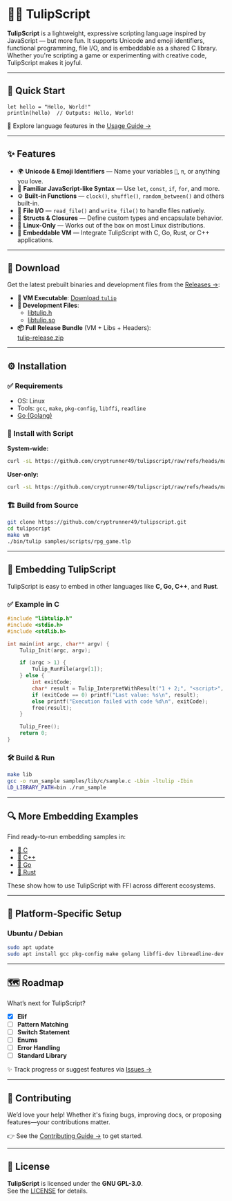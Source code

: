 # 🌷📜 TulipScript

**TulipScript** is a lightweight, expressive scripting language inspired by JavaScript — but more fun. It supports Unicode and emoji identifiers, functional programming, file I/O, and is embeddable as a shared C library. Whether you're scripting a game or experimenting with creative code, TulipScript makes it joyful.

---

## 🚀 Quick Start

```tlp
let hello = "Hello, World!"
println(hello)  // Outputs: Hello, World!
```

📖 Explore language features in the [Usage Guide →](TULIPSCRIPT_USAGE.md)

---

## ✨ Features

- 🌍 **Unicode & Emoji Identifiers** — Name your variables `🌸`, `π`, or anything you love.
- 🧠 **Familiar JavaScript-like Syntax** — Use `let`, `const`, `if`, `for`, and more.
- ⚙️ **Built‑in Functions** — `clock()`, `shuffle()`, `random_between()` and others built-in.
- 📁 **File I/O** — `read_file()` and `write_file()` to handle files natively.
- 🧱 **Structs & Closures** — Define custom types and encapsulate behavior.
- 🐧 **Linux-Only** — Works out of the box on most Linux distributions.
- 🧬 **Embeddable VM** — Integrate TulipScript with C, Go, Rust, or C++ applications.

---

## 🔽 Download

Get the latest prebuilt binaries and development files from the [Releases →](https://github.com/cryptrunner49/tulipscript/releases/latest):

- **🌷 VM Executable**: [Download `tulip`](https://github.com/cryptrunner49/tulipscript/releases/latest/download/tulip)
- **🔧 Development Files**:
  - [libtulip.h](https://github.com/cryptrunner49/tulipscript/releases/latest/download/libtulip.h)
  - [libtulip.so](https://github.com/cryptrunner49/tulipscript/releases/latest/download/libtulip.so)
- **📦 Full Release Bundle** (VM + Libs + Headers):  
  [tulip-release.zip](https://github.com/cryptrunner49/tulipscript/releases/latest/download/tulip-release.zip)

---

## ⚙️ Installation

### ✅ Requirements

- OS: Linux
- Tools: `gcc`, `make`, `pkg-config`, `libffi`, `readline`
- [Go (Golang)](https://golang.org)

### 🧰 Install with Script

**System-wide:**

```bash
curl -sL https://github.com/cryptrunner49/tulipscript/raw/refs/heads/main/install.sh | bash -s -- install --system
```

**User-only:**

```bash
curl -sL https://github.com/cryptrunner49/tulipscript/raw/refs/heads/main/install.sh | bash -s -- install --user
```

### 🏗 Build from Source

```bash
git clone https://github.com/cryptrunner49/tulipscript.git
cd tulipscript
make vm
./bin/tulip samples/scripts/rpg_game.tlp
```

---

## 🧠 Embedding TulipScript

TulipScript is easy to embed in other languages like **C, Go, C++**, and **Rust**.

### ✅ Example in C

```c
#include "libtulip.h"
#include <stdio.h>
#include <stdlib.h>

int main(int argc, char** argv) {
    Tulip_Init(argc, argv);

    if (argc > 1) {
        Tulip_RunFile(argv[1]);
    } else {
        int exitCode;
        char* result = Tulip_InterpretWithResult("1 + 2;", "<script>", &exitCode);
        if (exitCode == 0) printf("Last value: %s\n", result);
        else printf("Execution failed with code %d\n", exitCode);
        free(result);
    }

    Tulip_Free();
    return 0;
}
```

### 🛠 Build & Run

```bash
make lib
gcc -o run_sample samples/lib/c/sample.c -Lbin -ltulip -Ibin
LD_LIBRARY_PATH=bin ./run_sample
```

---

## 🔍 More Embedding Examples

Find ready-to-run embedding samples in:

- [📄 C](samples/lib/c/sample.c)
- [📄 C++](samples/lib/c/sample.cpp)
- [📄 Go](samples/lib/c/sample.go)
- [📄 Rust](samples/lib/c/sample.rust)

These show how to use TulipScript with FFI across different ecosystems.

---

## 🧪 Platform‑Specific Setup

### Ubuntu / Debian

```bash
sudo apt update
sudo apt install gcc pkg-config make golang libffi-dev libreadline-dev
```

---

## 🗺 Roadmap

What’s next for TulipScript?

- [x] **Elif**
- [ ] **Pattern Matching**
- [ ] **Switch Statement**
- [ ] **Enums**
- [ ] **Error Handling**
- [ ] **Standard Library**

✨ Track progress or suggest features via [Issues →](https://github.com/cryptrunner49/tulipscript/issues)

---

## 🤝 Contributing

We’d love your help! Whether it's fixing bugs, improving docs, or proposing features—your contributions matter.

👉 See the [Contributing Guide →](CONTRIBUTING.md) to get started.

---

## 📄 License

**TulipScript** is licensed under the **GNU GPL-3.0**.  
See the [LICENSE](LICENSE) for details.
